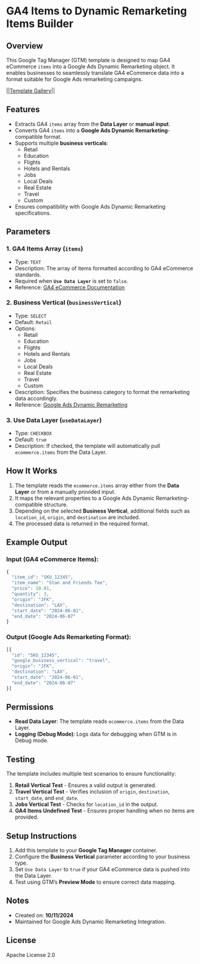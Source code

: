 # GA4 Items to Dynamic Remarketing Items Builder

## Overview

This Google Tag Manager (GTM) template is designed to map GA4 eCommerce `items` into a Google Ads Dynamic Remarketing object. It enables businesses to seamlessly translate GA4 eCommerce data into a format suitable for Google Ads remarketing campaigns.

||[Template Gallery](https://tagmanager.google.com/gallery/#/owners/paolobtl/templates/gtm-template-ga4-items_rmkt-builder)||
## Features

- Extracts GA4 `items` array from the **Data Layer** or **manual input**.
- Converts GA4 `items` into a **Google Ads Dynamic Remarketing**-compatible format.
- Supports multiple **business verticals**:
  - Retail
  - Education
  - Flights
  - Hotels and Rentals
  - Jobs
  - Local Deals
  - Real Estate
  - Travel
  - Custom
- Ensures compatibility with Google Ads Dynamic Remarketing specifications.

## Parameters

### **1. GA4 Items Array** (`items`)

- Type: `TEXT`
- Description: The array of items formatted according to GA4 eCommerce standards.
- Required when **`Use Data Layer`** is set to `false`.
- Reference: [GA4 eCommerce Documentation](https://developers.google.com/analytics/devguides/collection/ga4/ecommerce?client_type=gtm)

### **2. Business Vertical** (`businessVertical`)

- Type: `SELECT`
- Default: `Retail`
- Options:
  - Retail
  - Education
  - Flights
  - Hotels and Rentals
  - Jobs
  - Local Deals
  - Real Estate
  - Travel
  - Custom
- Description: Specifies the business category to format the remarketing data accordingly.
- Reference: [Google Ads Dynamic Remarketing](https://support.google.com/google-ads/answer/7305793?hl=en)

### **3. Use Data Layer** (`useDataLayer`)

- Type: `CHECKBOX`
- Default: `true`
- Description: If checked, the template will automatically pull `ecommerce.items` from the Data Layer.

## How It Works

1. The template reads the `ecommerce.items` array either from the **Data Layer** or from a manually provided input.
2. It maps the relevant properties to a Google Ads Dynamic Remarketing-compatible structure.
3. Depending on the selected **Business Vertical**, additional fields such as `location_id`, `origin`, and `destination` are included.
4. The processed data is returned in the required format.

## Example Output

### Input (GA4 eCommerce Items):

```js
{
  "item_id": "SKU_12345",
  "item_name": "Stan and Friends Tee",
  "price": 10.01,
  "quantity": 3,
  "origin": "JFK",
  "destination": "LAX",
  "start_date": "2024-06-01",
  "end_date": "2024-06-07"
}
```

### Output (Google Ads Remarketing Format):

```js
[{
  "id": "SKU_12345",
  "google_business_vertical": "travel",
  "origin": "JFK",
  "destination": "LAX",
  "start_date": "2024-06-01",
  "end_date": "2024-06-07"
}]
```

## Permissions

- **Read Data Layer**: The template reads `ecommerce.items` from the Data Layer.
- **Logging (Debug Mode)**: Logs data for debugging when GTM is in Debug mode.

## Testing

The template includes multiple test scenarios to ensure functionality:

1. **Retail Vertical Test** - Ensures a valid output is generated.
2. **Travel Vertical Test** - Verifies inclusion of `origin`, `destination`, `start_date`, and `end_date`.
3. **Jobs Vertical Test** - Checks for `location_id` in the output.
4. **GA4 Items Undefined Test** - Ensures proper handling when no items are provided.

## Setup Instructions

1. Add this template to your **Google Tag Manager** container.
2. Configure the **Business Vertical** parameter according to your business type.
3. Set `Use Data Layer` to `true` if your GA4 eCommerce data is pushed into the Data Layer.
4. Test using GTM’s **Preview Mode** to ensure correct data mapping.

## Notes

- Created on: **10/11/2024**
- Maintained for Google Ads Dynamic Remarketing Integration.

## License
Apache License 2.0

